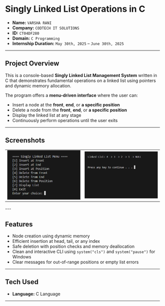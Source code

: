 # Singly Linked List Operations in C

- **Name:** `VARSHA RANI`  
- **Company:** `CODTECH IT SOLUTIONS`  
- **ID:** `CT04DF280`  
- **Domain:** `C Programming`  
- **Internship Duration:**  `May 30th, 2025` – `June 30th, 2025`

---

##  Project Overview

This is a console-based **Singly Linked List Management System** written in C that demonstrates fundamental operations on a linked list using pointers and dynamic memory allocation.

The program offers a **menu-driven interface** where the user can:

- Insert a node at the **front**, **end**, or **a specific position**
- Delete a node from the **front**, **end**, or **a specific position**
- Display the linked list at any stage
- Continuously perform operations until the user exits

---
## Screenshots

<div align="center">
  <table>
    <tr>
      <td><img src="assets/screenshot1.png" alt="Screenshot 1" width="500"/></td>
      <td><img src="assets/screenshot2.png" alt="Screenshot 2" width="500"/></td>
    </tr>
  </table>
</div>
---

##  Features

- Node creation using dynamic memory
- Efficient insertion at head, tail, or any index
- Safe deletion with position checks and memory deallocation
- Clean and interactive CLI using `system("cls")` and `system("pause")` for Windows
- Clear messages for out-of-range positions or empty list errors

---

##  Tech Used

- **Language:** C Language

---

